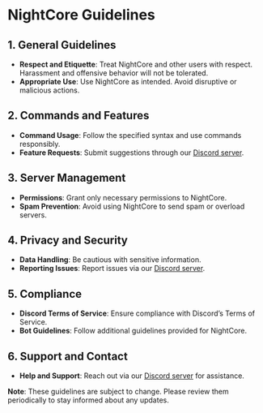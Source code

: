 # NightCore Guidelines

## 1. General Guidelines
- **Respect and Etiquette**: Treat NightCore and other users with respect. Harassment and offensive behavior will not be tolerated.
- **Appropriate Use**: Use NightCore as intended. Avoid disruptive or malicious actions.

## 2. Commands and Features
- **Command Usage**: Follow the specified syntax and use commands responsibly.
- **Feature Requests**: Submit suggestions through our [Discord server](https://discord.gg/93dDy4AdUj).

## 3. Server Management
- **Permissions**: Grant only necessary permissions to NightCore.
- **Spam Prevention**: Avoid using NightCore to send spam or overload servers.

## 4. Privacy and Security
- **Data Handling**: Be cautious with sensitive information.
- **Reporting Issues**: Report issues via our [Discord server](https://discord.gg/93dDy4AdUj).

## 5. Compliance
- **Discord Terms of Service**: Ensure compliance with Discord’s Terms of Service.
- **Bot Guidelines**: Follow additional guidelines provided for NightCore.

## 6. Support and Contact
- **Help and Support**: Reach out via our [Discord server](https://discord.gg/93dDy4AdUj) for assistance.

**Note**: These guidelines are subject to change. Please review them periodically to stay informed about any updates.
